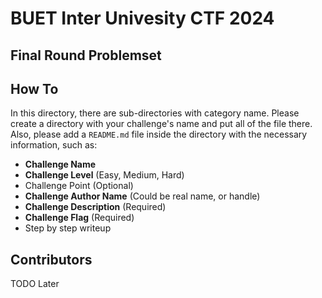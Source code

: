 # BUET Inter Univesity CTF 2024
## Final Round Problemset

## How To
In this directory, there are sub-directories with category name. Please create a directory with your challenge's name and put all of the file there. Also, please add a `README.md` file inside the directory with the necessary information, such as:

- **Challenge Name**
- **Challenge Level** (Easy, Medium, Hard)
- Challenge Point (Optional)
- **Challenge Author Name** (Could be real name, or handle)
- **Challenge Description** (Required)
- **Challenge Flag** (Required)
- Step by step writeup

## Contributors
TODO Later
